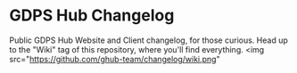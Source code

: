 # GDPS Hub Changelog
Public GDPS Hub Website and Client changelog, for those curious.
Head up to the "Wiki" tag of this repository, where you'll find everything.
<img src="https://github.com/ghub-team/changelog/wiki.png"
